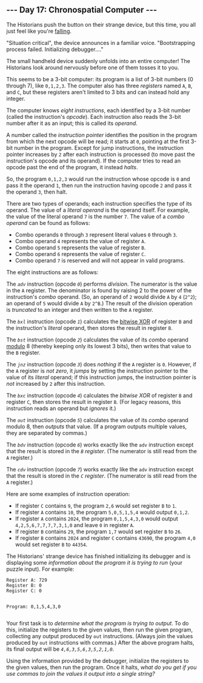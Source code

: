 <h2>--- Day 17: Chronospatial Computer ---</h2><p>The Historians push the button on their strange device, but this time, you all just feel like you're <a href="/2018/day/6">falling</a>.</p>
<p>"Situation critical", the device announces in a familiar voice. "Bootstrapping process failed. Initializing debugger...."</p>
<p>The small handheld device suddenly unfolds into an entire computer! The Historians look around nervously before one of them tosses it to you.</p>
<p>This seems to be a 3-bit computer: its program is a list of 3-bit numbers (0 through 7), like <code>0,1,2,3</code>. The computer also has three <em>registers</em> named <code>A</code>, <code>B</code>, and <code>C</code>, but these registers aren't limited to 3 bits and can instead hold any integer.</p>
<p>The computer knows <em>eight instructions</em>, each identified by a 3-bit number (called the instruction's <em>opcode</em>). Each instruction also reads the 3-bit number after it as an input; this is called its <em>operand</em>.</p>
<p>A number called the <em>instruction pointer</em> identifies the position in the program from which the next opcode will be read; it starts at <code>0</code>, pointing at the first 3-bit number in the program. Except for jump instructions, the instruction pointer increases by <code>2</code> after each instruction is processed (to move past the instruction's opcode and its operand). If the computer tries to read an opcode past the end of the program, it instead <em>halts</em>.</p>
<p>So, the program <code>0,1,2,3</code> would run the instruction whose opcode is <code>0</code> and pass it the operand <code>1</code>, then run the instruction having opcode <code>2</code> and pass it the operand <code>3</code>, then halt.</p>
<p>There are two types of operands; each instruction specifies the type of its operand. The value of a <em>literal operand</em> is the operand itself. For example, the value of the literal operand <code>7</code> is the number <code>7</code>. The value of a <em>combo operand</em> can be found as follows:</p>
<ul>
<li>Combo operands <code>0</code> through <code>3</code> represent literal values <code>0</code> through <code>3</code>.</li>
<li>Combo operand <code>4</code> represents the value of register <code>A</code>.</li>
<li>Combo operand <code>5</code> represents the value of register <code>B</code>.</li>
<li>Combo operand <code>6</code> represents the value of register <code>C</code>.</li>
<li>Combo operand <code>7</code> is reserved and will not appear in valid programs.</li>
</ul>
<p>The eight instructions are as follows:</p>
<p>The <code><em>adv</em></code> instruction (opcode <code><em>0</em></code>) performs <em>division</em>. The numerator is the value in the <code>A</code> register. The denominator is found by raising 2 to the power of the instruction's <em>combo</em> operand. (So, an operand of <code>2</code> would divide <code>A</code> by <code>4</code> (<code>2^2</code>); an operand of <code>5</code> would divide <code>A</code> by <code>2^B</code>.) The result of the division operation is <em>truncated</em> to an integer and then written to the <code>A</code> register.</p>
<p>The <code><em>bxl</em></code> instruction (opcode <code><em>1</em></code>) calculates the <a href="https://en.wikipedia.org/wiki/Bitwise_operation#XOR" target="_blank">bitwise XOR</a> of register <code>B</code> and the instruction's <em>literal</em> operand, then stores the result in register <code>B</code>.</p>
<p>The <code><em>bst</em></code> instruction (opcode <code><em>2</em></code>) calculates the value of its <em>combo</em> operand <a href="https://en.wikipedia.org/wiki/Modulo" target="_blank">modulo</a> 8 (thereby keeping only its lowest 3 bits), then writes that value to the <code>B</code> register.</p>
<p>The <code><em>jnz</em></code> instruction (opcode <code><em>3</em></code>) does <em>nothing</em> if the <code>A</code> register is <code>0</code>. However, if the <code>A</code> register is <em>not zero</em>, it <span title="The instruction does this using a little trampoline."><em>jumps</em></span> by setting the instruction pointer to the value of its <em>literal</em> operand; if this instruction jumps, the instruction pointer is <em>not</em> increased by <code>2</code> after this instruction.</p>
<p>The <code><em>bxc</em></code> instruction (opcode <code><em>4</em></code>) calculates the <em>bitwise XOR</em> of register <code>B</code> and register <code>C</code>, then stores the result in register <code>B</code>. (For legacy reasons, this instruction reads an operand but <em>ignores</em> it.)</p>
<p>The <code><em>out</em></code> instruction (opcode <code><em>5</em></code>) calculates the value of its <em>combo</em> operand modulo 8, then <em>outputs</em> that value. (If a program outputs multiple values, they are separated by commas.)</p>
<p>The <code><em>bdv</em></code> instruction (opcode <code><em>6</em></code>) works exactly like the <code>adv</code> instruction except that the result is stored in the <em><code>B</code> register</em>. (The numerator is still read from the <code>A</code> register.)</p>
<p>The <code><em>cdv</em></code> instruction (opcode <code><em>7</em></code>) works exactly like the <code>adv</code> instruction except that the result is stored in the <em><code>C</code> register</em>. (The numerator is still read from the <code>A</code> register.)</p>
<p>Here are some examples of instruction operation:</p>
<ul>
<li>If register <code>C</code> contains <code>9</code>, the program <code>2,6</code> would set register <code>B</code> to <code>1</code>.</li>
<li>If register <code>A</code> contains <code>10</code>, the program <code>5,0,5,1,5,4</code> would output <code>0,1,2</code>.</li>
<li>If register <code>A</code> contains <code>2024</code>, the program <code>0,1,5,4,3,0</code> would output <code>4,2,5,6,7,7,7,7,3,1,0</code> and leave <code>0</code> in register <code>A</code>.</li>
<li>If register <code>B</code> contains <code>29</code>, the program <code>1,7</code> would set register <code>B</code> to <code>26</code>.</li>
<li>If register <code>B</code> contains <code>2024</code> and register <code>C</code> contains <code>43690</code>, the program <code>4,0</code> would set register <code>B</code> to <code>44354</code>.</li>
</ul>
<p>The Historians' strange device has finished initializing its debugger and is displaying some <em>information about the program it is trying to run</em> (your puzzle input). For example:</p>
<pre><code>Register A: 729
Register B: 0
Register C: 0

Program: 0,1,5,4,3,0
</code></pre>
<p>Your first task is to <em>determine what the program is trying to output</em>. To do this, initialize the registers to the given values, then run the given program, collecting any output produced by <code>out</code> instructions. (Always join the values produced by <code>out</code> instructions with commas.) After the above program halts, its final output will be <code><em>4,6,3,5,6,3,5,2,1,0</em></code>.</p>
<p>Using the information provided by the debugger, initialize the registers to the given values, then run the program. Once it halts, <em>what do you get if you use commas to join the values it output into a single string?</em></p>
